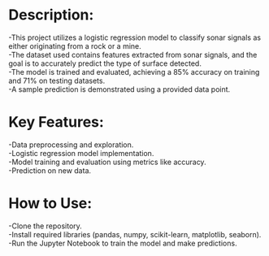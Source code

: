 # Description:

-This project utilizes a logistic regression model to classify sonar signals as either originating from a rock or a mine.<br/> 
-The dataset used contains features extracted from sonar signals, and the goal is to accurately predict the type of surface detected.<br/> 
-The model is trained and evaluated, achieving a 85% accuracy on training and 71% on testing datasets.<br/> 
-A sample prediction is demonstrated using a provided data point.<br/> 

# Key Features:

-Data preprocessing and exploration.<br/> 
-Logistic regression model implementation.<br/> 
-Model training and evaluation using metrics like accuracy.<br/> 
-Prediction on new data.<br/> 

# How to Use:

-Clone the repository.<br/> 
-Install required libraries (pandas, numpy, scikit-learn, matplotlib, seaborn).<br/> 
-Run the Jupyter Notebook to train the model and make predictions.<br/> 
